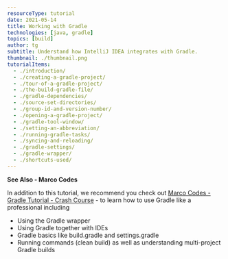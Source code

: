 ```yaml
---
resourceType: tutorial
date: 2021-05-14
title: Working with Gradle
technologies: [java, gradle]
topics: [build]
author: tg
subtitle: Understand how IntelliJ IDEA integrates with Gradle.
thumbnail: ./thumbnail.png
tutorialItems:
  - ./introduction/
  - ./creating-a-gradle-project/
  - ./tour-of-a-gradle-project/
  - ./the-build-gradle-file/
  - ./gradle-dependencies/
  - ./source-set-directories/
  - ./group-id-and-version-number/
  - ./opening-a-gradle-project/
  - ./gradle-tool-window/
  - ./setting-an-abbreviation/
  - ./running-gradle-tasks/
  - ./syncing-and-reloading/
  - ./gradle-settings/
  - ./gradle-wrapper/
  - ./shortcuts-used/
---
```


**See Also - Marco Codes**

In addition to this tutorial, we recommend you check out [Marco Codes - Gradle Tutorial - Crash Course](https://www.youtube.com/watch?v=gKPMKRnnbXU) - to learn how to use Gradle like a professional including
- Using the Gradle wrapper
- Using Gradle together with IDEs 
- Gradle basics like build.gradle and settings.gradle
- Running commands (clean build) as well as understanding multi-project Gradle builds
